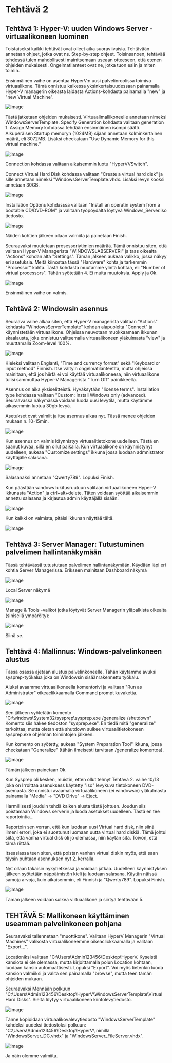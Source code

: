 # Tehtävä 2 

## Tehtävä 1: Hyper-V: uuden Windows Server -virtuaalikoneen luominen

Toistaiseksi kaikki tehtävät ovat olleet aika suoraviivaisia. Tehtävään annetaan ohjeet, jotka ovat ns. Step-by-step ohjeet.
Toisinsanoen, tehtävää tehdessä tulen mahdollisesti mainitsemaan useaan otteeseen, että etenen ohjeiden mukaisesti. Ongelmatilanteet ovat ne, jotka tuon esiin ja miten toimin.

Ensinmäinen vaihe on asentaa HyperV:n uusi palvelinroolissa toimiva virtuaalikone. Tämä onnistuu kaikessa yksinkertaisuudessaan painamalla Hyper-V managerin oikeasta laidasta Actions-kohdasta painamalla "new" ja "new Virtual Machine".

![image](https://github.com/bgz859/windows-palvelimet/assets/143337738/dc7f365f-4727-44ef-9f1c-85c2777ff9b5)

Tästä jatketaan ohjeiden mukaisesti. Virtuaalimallikoneelle annetaan nimeksi WindowsServerTemplate. Specify Generation kohdasta valitaan generation 1. Assign Memory kohdassa tehdään ensinmäinen isompi säätö. Alkuperäisen Startup memoryn (1024MB) sijaan annetaan kolminkertainen määrä, eli 3072MB. Lisäksi checkataan "Use Dynamic Memory for this virtual machine."

![image](https://github.com/bgz859/windows-palvelimet/assets/143337738/517744b6-4f5b-4423-990c-8c6a66b5abcd)

Connection kohdassa valitaan aikaisemmin luotu "HyperVVSwitch".

Connect Virtual Hard Disk kohdassa valitaan "Create a virtual hard disk" ja sille annetaan nimeksi "WindowsServerTemplate.vhdx. Lisäksi levyn kooksi annetaan 30GB.

![image](https://github.com/bgz859/windows-palvelimet/assets/143337738/981c036d-2a00-445a-ac30-272ad3987181)

Installation Options kohdasssa valitaan "Install an operatin system from a bootable CD/DVD-ROM" ja valitaan työpöydältä löytyvä Windows_Server.iso tiedosto.

![image](https://github.com/bgz859/windows-palvelimet/assets/143337738/6841371e-f60b-45bc-b0d4-4420d9af7f67)

Näiden kohtien jälkeen ollaan valmiita ja painetaan Finish.

Seuraavaksi muutetaan prosessoriytimien määrää. Tämä onnistuu siten, että valitaan Hyper-V Managerista "WINDOWSLABSERVERI" ja taas oikealta "Actions" kohdan alta "Settings". Tämän jälkeen aukeaa valikko, jossa näkyy eri asetuksia. Meitä kiinostaa tässä "Hardware" kohta ja tarkemmin "Processor" kohta. Tästä kohdasta muutamme ylintä kohtaa, eli "Number of virtual processors". Tähän syötetään 4. Ei muita muutoksia. Apply ja Ok.

![image](https://github.com/bgz859/windows-palvelimet/assets/143337738/511219fd-d068-4bbd-bcd1-b5f1a0fcb1c3)

Ensinmäinen vaihe on valmis.

## Tehtävä 2: Windowsin asennus

Seuraava vaihe alkaa siten, että Hyper-V managerista valitaan "Actions" kohdasta "WindowsServerTemplate" kohdan alapuolelta "Connect" ja käynnistetään virtuaalikone. Ohjeissa neuvotaan muokkaamaan ikkunan skaalausta, joka onnistuu valitsemalla virtuaalikoneen yläkulmasta "view" ja muuttamalla Zoom-level 100%.

![image](https://github.com/bgz859/windows-palvelimet/assets/143337738/49bdd22d-3aff-44bf-86fb-831a757f9d30)

Kieleksi valitaan Englanti, "Time and currency format" sekä "Keyboard or input method" Finnish. Itse vältyin ongelmatilanteetlta, mutta ohjeissa mainitaan, että jos hiirtä ei voi käyttää virtuaalikoneesa, niin virtuaalikone tulisi sammuttaa Hyper-V Managerista "Turn Off" painikkeella.

Asennus on aika yksiselitteistä. Hyväksytään "license terms". Installation type kohdassa valitaan "Custom: Install Windows only (advanced). Seuraavassa näkymässä voidaan luoda uusi levytila, mutta käytämme aikasemmin luotua 30gb levyä. 

Asetukset ovat valmiit ja itse asennus alkaa nyt. Tässä menee ohjeiden mukaan n. 10-15min.

![image](https://github.com/bgz859/windows-palvelimet/assets/143337738/6416c509-0f21-42f3-ac00-9b1e1496d0a8)

Kun asennus on valmis käynnistyy virtuaalitietokone uudelleen. Tästä en saanut kuvaa, sillä en ollut paikalla. Kun virtuaalikone on käynnistynyt uudelleen, aukeaa "Customize settings" ikkuna jossa luodaan admnistrator käyttäjälle salasana.

![image](https://github.com/bgz859/windows-palvelimet/assets/143337738/ad5ed4a3-117b-4018-ac55-b3d4a7ebe38e)

Salasanaksi annetaan "Qwerty789". Lopuksi Finish.

Kun päästään windows lukitusruutuun valitaan virtuaalikoneen Hyper-V ikkunasta "Action" ja ctrl+alt+delete. Täten voidaan syöttää aikaisemmin annettu salasana ja kirjautua admin käyttäjällä sisään.

![image](https://github.com/bgz859/windows-palvelimet/assets/143337738/9d59ac7f-a2b7-4017-ae18-429da7891a5a)

Kun kaikki on valmista, pitäisi ikkunan näyttää tältä.

![image](https://github.com/bgz859/windows-palvelimet/assets/143337738/b6d0273b-52c8-4deb-a1f8-3a51c6ac0022)

## Tehtävä 3: Server Manager: Tutustuminen palvelimen hallintanäkymään

Tässä tehtävässä tutustutaan palvelimen hallintanäkymään. Käydään läpi eri kohtia Server Managerissa. Erikseen mainitaan Dashboard näkymä

![image](https://github.com/bgz859/windows-palvelimet/assets/143337738/2b88144c-eb25-4d49-bd65-04cd8cd2a315)

Local Server näkymä

![image](https://github.com/bgz859/windows-palvelimet/assets/143337738/92ee5b2e-ada0-4a34-8a1c-018434c2da03)

Manage & Tools -valikot jotka löytyvät Server Managerin yläpalkista oikealta (sinisellä ympäröity):

![image](https://github.com/bgz859/windows-palvelimet/assets/143337738/2c9d878f-e035-4901-88b1-6c33a0c5877e)

Siinä se.

## Tehtävä 4: Mallinnus: Windows-palvelinkoneen alustus

Tässä osassa ajetaan alustus palvelinkoneelle. Tähän käytämme avuksi sysprep-työkalua joka on Windowsin sisäänrakennettu työkalu.

Aluksi avaamme virtuaalikoneella komentorivi ja valitaan "Run as Administrator" oikeaclikkaamalla Command prompt kuvaketta.

![image](https://github.com/bgz859/windows-palvelimet/assets/143337738/91741edc-1038-4bcc-a974-827d0e98c065)

Sen jälkeen syötetään komento "C:\windows\System32\sysprep\sysprep.exe /generalize /shutdown" Komento siis hakee tiedoston "sysprep.exe". En tiedä mitä "generalize" tarkoittaa, mutta oletan että shutdown sulkee virtuaalitietokoneen sysprep.exe ohjelman toimintojen jälkeen.

Kun komento on syötetty, aukeaa "System Preparation Tool" ikkuna, jossa checkataan "Generalize" (tähän ilmeisesti tarvitaan /generalize komentoa).

![image](https://github.com/bgz859/windows-palvelimet/assets/143337738/52d0fe7d-6ff4-4db1-a76c-a7238bfda375)

Tämän jälkeen painetaan Ok.

Kun Sysprep oli kesken, muistin, etten ollut tehnyt Tehtävä 2. vaihe 10/13 joka on Irroittaa asenuksess käytetty "iso" levykuva tietokoneen DVD-asemasta. Se onnistui avaamalla virtuaalikoneen (ei windowsin) yläkulmasta painamalla "Media" -> "DVD Drive" -> Eject.

Harmillisesti jouduin tehdä kaiken alusta tästä johtuen. Joudun siis poistamaan Windows serverin ja luoda asetukset uudelleen. Tästä en tee raportointia... 

Raportoin sen verran, että kun luodaan uusi Virtual hard disk, niin siinä ilmeni errori, joka ei suostunut luomaan uutta virtual hard diskiä. Tämä johtui siitä, että vanha virtual disk oli jo olemassa, niin käytän sitä. Toivon, että tämä riittää. 

Itseasiassa teen siten, että poistan vanhan virtual diskin myös, että saan täysin puhtaan asennuksen nyt 2. kerralla.

Nyt ollaan takaisin nykyhetkessä ja voidaan jatkaa. Uudelleen käynnistyksen jälkeen syötetään näppäimistön kieli ja luodaan salasana. Käytän näissä samoja arvoja, kuin aikaisemmin, eli Finnish ja "Qwerty789". Lopuksi Finish.

![image](https://github.com/bgz859/windows-palvelimet/assets/143337738/369882ea-35cb-4406-a8e6-1f96942e2ef7)

Tämän jälkeen voidaan sulkea virtuaalikone ja siirtyä tehtävään 5.

## TEHTÄVÄ 5: Mallikoneen käyttäminen useamman palvelinkoneen pohjana

Seuraavaksi tallennetaan "muottikone". Valitaan HyperV Managerin "Virtual Machines" valikosta virtuaalikoneemme oikeaclickkaamalla ja valitaan "Export...".

Locationiksi valitaan "C:\Users\Admin123456\Desktop\HyperV\. Kyseistä kansiota ei ole olemassa, mutta kirjoittamalla polun Location kohtaan, luodaan kansio automaattisesti. Lopuksi "Export". 
Voi myös tietenkin luoda kansion valmiiksi ja valita sen painamalla "browse", mutta teen tämän ohjeiden mukaan.

Seuraavaksi Mennään polkuun "C:\Users\Admin123456\Desktop\HyperV\WindowsServerTemplate\Virtual Hard Disks". Sieltä löytyy virtuaalikoneen kiintolevytiedosto. 

![image](https://github.com/bgz859/windows-palvelimet/assets/143337738/e57fbe55-00fa-4ad2-a189-4cd0a84dd43e)

Tänne kopioidaan virtuaalikovalevytiedosto "WindowsServerTemplate" kahdeksi uudeksi tiedostoksi polkuun: "C:\Users\Admin123456\Desktop\HyperV\ nimillä "WindowsServer_DC.vhdx" ja "WindowsServer_FileServer.vhdx".

![image](https://github.com/bgz859/windows-palvelimet/assets/143337738/8c357540-ead5-48d6-9ba5-41c615f51ac5)

Ja näin olemme valmiita.
